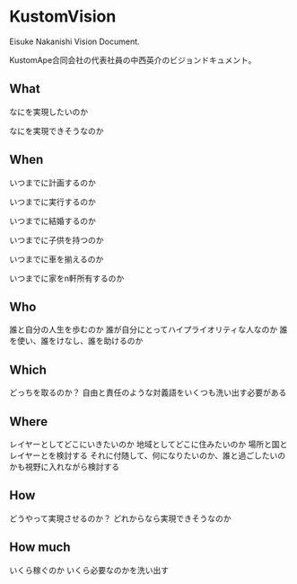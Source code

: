 # KustomVision

Eisuke Nakanishi Vision Document.

KustomApe合同会社の代表社員の中西英介のビジョンドキュメント。

## What

なにを実現したいのか

なにを実現できそうなのか

## When

いつまでに計画するのか

いつまでに実行するのか

いつまでに結婚するのか

いつまでに子供を持つのか

いつまでに車を揃えるのか

いつまでに家をn軒所有するのか

## Who

誰と自分の人生を歩むのか
誰が自分にとってハイプライオリティな人なのか
誰を使い、誰をけなし、誰を助けるのか

## Which

どっちを取るのか？
自由と責任のような対義語をいくつも洗い出す必要がある

## Where

レイヤーとしてどこにいきたいのか
地域としてどこに住みたいのか
場所と国とレイヤーとを検討する
それに付随して、何になりたいのか、誰と過ごしたいのかも視野に入れながら検討する

## How

どうやって実現させるのか？
どれからなら実現できそうなのか

## How much

いくら稼ぐのか
いくら必要なのかを洗い出す
